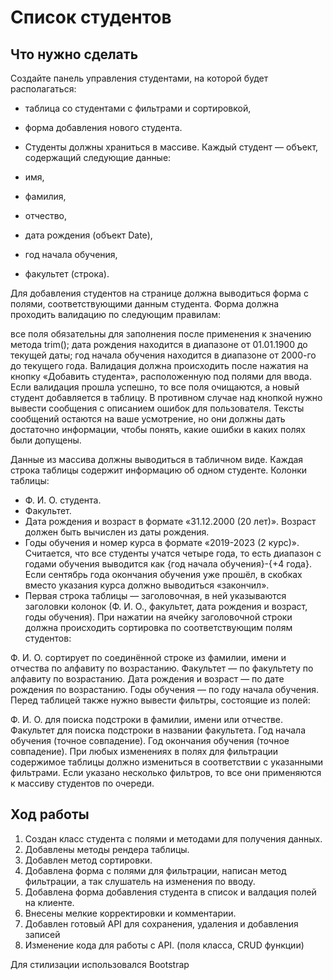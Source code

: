 # Список студентов
## Что нужно сделать
Создайте панель управления студентами, на которой будет располагаться:

- таблица со студентами с фильтрами и сортировкой,
- форма добавления нового студента.
- Студенты должны храниться в массиве. Каждый студент — объект, содержащий следующие данные:

- имя,
- фамилия,
- отчество,
- дата рождения (объект Date),
- год начала обучения,
- факультет (строка).

Для добавления студентов на странице должна выводиться форма с полями, соответствующими данным студента. Форма должна проходить валидацию по следующим правилам:

все поля обязательны для заполнения после применения к значению метода trim();
дата рождения находится в диапазоне от 01.01.1900 до текущей даты;
год начала обучения находится в диапазоне от 2000-го до текущего года.
Валидация должна происходить после нажатия на кнопку «Добавить студента», расположенную под полями для ввода. Если валидация прошла успешно, то все поля очищаются, а новый студент добавляется в таблицу. В противном случае над кнопкой нужно вывести сообщения с описанием ошибок для пользователя. Тексты сообщений остаются на ваше усмотрение, но они должны дать достаточно информации, чтобы понять, какие ошибки в каких полях были допущены.

Данные из массива должны выводиться в табличном виде. Каждая строка таблицы содержит информацию об одном студенте. Колонки таблицы:

- Ф. И. О. студента.
- Факультет.
- Дата рождения и возраст в формате «31.12.2000 (20 лет)». Возраст должен быть вычислен из даты рождения.
- Годы обучения и номер курса в формате «2019-2023 (2 курс)». Считается, что все студенты учатся четыре года, то есть диапазон с годами обучения выводится как {год начала обучения}-{+4 года}. Если сентябрь года окончания обучения уже прошёл, в скобках вместо указания курса должно выводиться «закончил».
- Первая строка таблицы — заголовочная, в ней указываются заголовки колонок (Ф. И. О., факультет, дата рождения и возраст, годы обучения). При нажатии на ячейку заголовочной строки должна происходить сортировка по соответствующим полям студентов:

Ф. И. О. сортирует по соединённой строке из фамилии, имени и отчества по алфавиту по возрастанию.
Факультет — по факультету по алфавиту по возрастанию.
Дата рождения и возраст — по дате рождения по возрастанию.
Годы обучения — по году начала обучения.
Перед таблицей также нужно вывести фильтры, состоящие из полей:

Ф. И. О. для поиска подстроки в фамилии, имени или отчестве.
Факультет для поиска подстроки в названии факультета.
Год начала обучения (точное совпадение).
Год окончания обучения (точное совпадение).
При любых изменениях в полях для фильтрации содержимое таблицы должно измениться в соответствии с указанными фильтрами. Если указано несколько фильтров, то все они применяются к массиву студентов по очереди.

## Ход работы

1. Создан класс студента с полями и методами для получения данных.
2. Добавлены методы рендера таблицы.
3. Добавлен метод сортировки.
4. Добавлена форма с полями для фильтрации, написан метод фильтрации, а так слушатель на изменения по вводу.
5. Добавлена форма добавления студента в список и валдация полей на клиенте.
6. Внесены мелкие корректировки и комментарии.
7. Добавлен готовый API для сохранения, удаления и добавления записей
8. Изменение кода для работы с API. (поля класса, CRUD функции)


Для стилизации использовался Bootstrap
